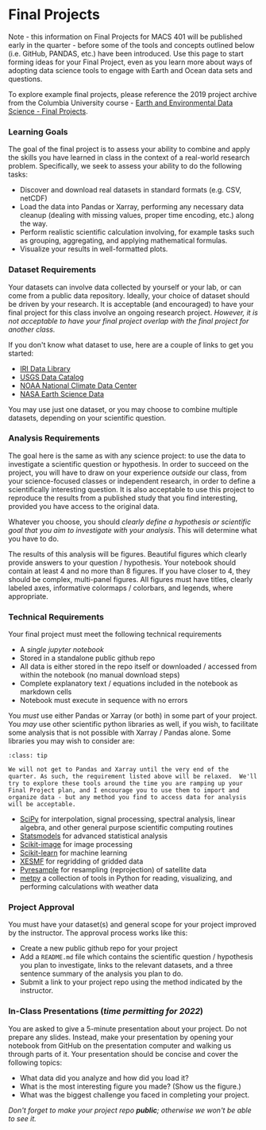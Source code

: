 # Final Projects

Note - this information on Final Projects for MACS 401 will be published early in the quarter - before some of the tools and concepts outlined below (i.e. GitHub, PANDAS, etc.) have been introduced.  Use this page to start forming ideas for your Final Project, even as you learn more about ways of adopting data science tools to engage with Earth and Ocean data sets and questions. 

To explore example final projects, please reference the 2019 project archive from the Columbia University course - [Earth and Environmental Data Science - Final Projects](https://earth-env-data-science.github.io/projects.html).

### Learning Goals

The goal of the final project is to assess your ability to combine and apply the skills you have learned in class in the context of a real-world research problem. Specifically, we seek to assess your ability to do the following tasks:

*   Discover and download real datasets in standard formats (e.g. CSV, netCDF)
*   Load the data into Pandas or Xarray, performing any necessary data cleanup (dealing with missing values, proper time encoding, etc.) along the way.
*   Perform realistic scientific calculation involving, for example tasks such as grouping, aggregating, and applying mathematical formulas.
*   Visualize your results in well-formatted plots.

### Dataset Requirements

Your datasets can involve data collected by yourself or your lab, or can come from a public data repository. Ideally, your choice of dataset should be driven by your research. It is acceptable (and encouraged) to have your final project for this class involve an ongoing research project. _However, it is not acceptable to have your final project overlap with the final project for another class._

If you don't know what dataset to use, here are a couple of links to get you started:

*   [IRI Data Library](http://iridl.ldeo.columbia.edu/)
*   [USGS Data Catalog](https://data.usgs.gov/datacatalog/)
*   [NOAA National Climate Data Center](https://www.ncdc.noaa.gov/)
*   [NASA Earth Science Data](https://earthdata.nasa.gov/)

You may use just one dataset, or you may choose to combine multiple datasets, depending on your scientific question.

### Analysis Requirements

The goal here is the same as with any science project: to use the data to investigate a scientific question or hypothesis. In order to succeed on the project, you will have to draw on your experience _outside_ our class, from your science-focused classes or independent research, in order to define a scientifically interesting question. It is also acceptable to use this project to reproduce the results from a published study that you find interesting, provided you have access to the original data.

Whatever you choose, you should _clearly define a hypothesis or scientific goal that you aim to investigate with your analysis_. This will determine what you have to do.

The results of this analysis will be figures. Beautiful figures which clearly provide answers to your question / hypothesis. Your notebook should contain at least 4 and no more than 8 figures. If you have closer to 4, they should be complex, multi-panel figures. All figures must have titles, clearly labeled axes, informative colormaps / colorbars, and legends, where appropriate.

### Technical Requirements

Your final project must meet the following technical requirements

*   A _single jupyter notebook_
*   Stored in a standalone public github repo
*   All data is either stored in the repo itself or downloaded / accessed from within the notebook (no manual download steps)
*   Complete explanatory text / equations included in the notebook as markdown cells
*   Notebook must execute in sequence with no errors


You _must_ use either Pandas or Xarray (or both) in some part of your project. You _may_ use other scientific python libraries as well, if you wish, to facilitate some analysis that is not possible with Xarray / Pandas alone. Some libraries you may wish to consider are:

```{admonition} Note for 2022
:class: tip

We will not get to Pandas and Xarray until the very end of the quarter. As such, the requirement listed above will be relaxed.  We'll try to explore these tools around the time you are ramping up your Final Project plan, and I encourage you to use them to import and organize data - but any method you find to access data for analysis will be acceptable. 
```

*   [SciPy](https://docs.scipy.org/doc/scipy/reference/) for interpolation, signal processing, spectral analysis, linear algebra, and other general purpose scientific computing routines
*   [Statsmodels](https://github.com/statsmodels/statsmodels) for advanced statistical analysis
*   [Scikit-image](https://scikit-image.org/) for image processing
*   [Scikit-learn](https://scikit-learn.org/stable/) for machine learning
*   [XESMF](https://xesmf.readthedocs.io/en/latest/) for regridding of gridded data
*   [Pyresample](https://pyresample.readthedocs.io/en/latest/) for resampling (reprojection) of satellite data
*   [metpy](https://unidata.github.io/MetPy/latest/index.html) a collection of tools in Python for reading, visualizing, and performing calculations with weather data

### Project Approval

You must have your dataset(s) and general scope for your project improved by the instructor. The approval process works like this:

*   Create a new public github repo for your project
*   Add a `README.md` file which contains the scientific question / hypothesis you plan to investigate, links to the relevant datasets, and a three sentence summary of the analysis you plan to do.
*   Submit a link to your project repo using the method indicated by the instructor. 

### In-Class Presentations (*time permitting for 2022*)

You are asked to give a 5-minute presentation about your project. Do not prepare any slides. Instead, make your presentation by opening your notebook from GitHub on the presentation computer and walking us through parts of it. Your presentation should be concise and cover the following topics:

*   What data did you analyze and how did you load it?
*   What is the most interesting figure you made? (Show us the figure.)
*   What was the biggest challenge you faced in completing your project.

_Don't forget to make your project repo **public**; otherwise we won't be able to see it._
